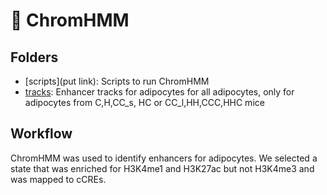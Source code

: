 # :file_folder: ChromHMM

## Folders

- [scripts](put link): Scripts to run ChromHMM
- [tracks](link): Enhancer tracks for adipocytes for all adipocytes, only for adipocytes from C,H,CC_s, HC or CC_l,HH,CCC,HHC mice



## Workflow
ChromHMM was used to identify enhancers for adipocytes. We selected a state that was enriched for H3K4me1 and H3K27ac but not H3K4me3 and was mapped to cCREs. 
